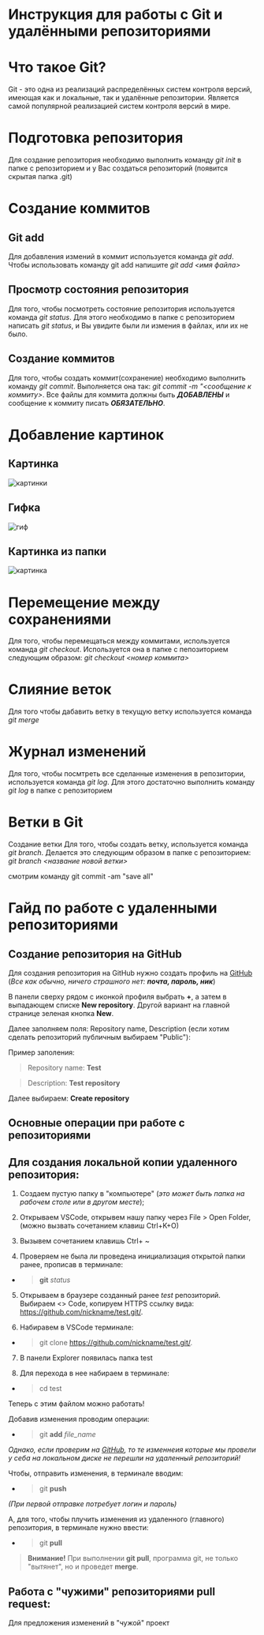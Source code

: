 # Инструкция для работы с Git и удалёнными репозиториями
# Что такое Git?
Git - это одна из реализаций распределённых систем контроля версий, имеющая как и локальные, так и удалённые репозитории. Является самой популярной реализацией систем контроля версий в мире.
# Подготовка репозитория
Для создание репозитория необходимо выполнить команду _git init_ в папке с репозиторием и у Вас создаться репозиторий (появится скрытая папка .git)

# Создание коммитов
## Git add
Для добавления измений в коммит используется команда *git add*. Чтобы использовать команду git add напишите *git add <имя файла>*

Просмотр состояния репозитория
---
Для того, чтобы посмотреть состояние репозитория используется команда *git status*. Для этого необходимо в папке с репозиторием написать *git status*, и Вы увидите были ли измения в файлах, или их не было.

## Создание коммитов
Для того, чтобы создать коммит(сохранение) необходимо выполнить команду *git commit*. Выполняется она так: *git commit -m "<сообщение к коммиту>*. Все файлы для коммита должны быть ***ДОБАВЛЕНЫ*** и сообщение к коммиту писать ***ОБЯЗАТЕЛЬНО***.

# Добавление картинок
## Картинка
   ![картинки](https://miro.medium.com/max/1400/1*vlDY5078rLn0dFQWbdAKUA.png)
## Гифка
   ![гиф](https://raw.githubusercontent.com/nadehi18/battery-wallpaper-windows/master/preview/charging.gif)
## Картинка из папки
   ![картинка](1_S-_fv45WT4MgqtnPVsxtHQ.jpeg)

# Перемещение между сохранениями
Для того, чтобы перемещаться между коммитами, используется команда *git checkout*. Используется она в папке с пепозиторием следующим образом: *git checkout <номер коммита>*
# Слияние веток
Для того чтобы дабавить ветку в текущую ветку используется команда *git merge*
# Журнал изменений
Для того, чтобы посмтреть все сделанные изменения в репозитории, используется команда _git log_. Для этого достаточно выполнить команду _git log_ в папке с репозиторием
# Ветки в Git
Создание ветки
Для того, чтобы создать ветку, используется команда *git branch*. Делается это следующим образом в папке с репозиторием: *git branch <название новой ветки>*

смотрим команду git commit -am "save all"

# Гайд по работе с удаленными репозиториями

## Создание репозитория на GitHub

Для создания репозитория на GitHub нужно создать профиль на [GitHub](https://github.com) (*Все как обычно, ничего страшного нет: __почта, пароль, ник__*)

В панели сверху рядом с иконкой профиля выбрать __+__, а затем в выпадающем списке **New repository**. Другой вариант на главной странице зеленая кнопка **New**.

Далее заполняем поля: Repository name, Description (если хотим сделать репозиторий публичным выбираем "Public"): 

Пример заполения: 

>Repository name: __Test__

>Description: __Test repository__

Далее выбираем: __Create repository__

## Основные операции при работе с репозиториями

## Для создания локальной копии удаленного репозитория: 

1. Создаем пустую папку в "компьютере" (_это может быть папка на рабочем столе или в другом месте_);

2. Открываем VSCode, открывем нашу папку через File > Open Folder, (можно вызвать сочетанием клавиш Ctrl+K+O)

3. Вызывем сочетанием клавишь Сtrl+ ~

4. Проверяем не была ли проведена инициализация открытой папки ранее, прописав в терминале: 
* > __git__ _status_

5. Открываем в браузере созданный ранее _test_ репозиторий. Выбираем <> Code, копируем HTTPS ссылку вида: https://github.com/nickname/test.git/. 

6. Набиравем в VSCode терминале:
* >git clone https://github.com/nickname/test.git/. 

7. В панели Explorer появилась папка test

8. Для перехода в нее набираем в терминале: 
* > cd test

Теперь с этим файлом можно работать! 

Добавив изменения проводим операции: 
* > git **add** *file_name*

_Однако, если проверим на [GitHub](https://github.com), то те изменнеия которые мы провели у себа на локальном диске не перешли на удаленный репозиторий!_

Чтобы, отправить изменения, в терминале вводим: 
* > git **push**

_(При первой отправке потребует логин и пароль)_

А, для того, чтобы плучить изменения из удаленного (главного) репозитория, в терминале нужно ввести: 
 * > git **pull** 

 >__Внимание!__ При выполнении **git pull**, программа git, не только "вытянет", но и проведет **merge**.

 ## Работа с "чужими" репозиториями pull request: 

Для предложения изменений в "чужой" проект
